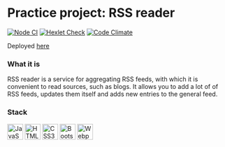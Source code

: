 # Practice project: RSS reader

[![Node CI](https://github.com/afreakanist/frontend-project-lvl3/actions/workflows/main.yml/badge.svg)](https://github.com/afreakanist/frontend-project-lvl3/actions/workflows/main.yml) [![Hexlet Check](https://github.com/afreakanist/frontend-project-lvl3/actions/workflows/hexlet-check.yml/badge.svg)](https://github.com/afreakanist/frontend-project-lvl3/actions/workflows/hexlet-check.yml) [![Code Climate](https://codeclimate.com/github/afreakanist/frontend-project-lvl3.png)](https://codeclimate.com/github/afreakanist/frontend-project-lvl3)

Deployed [here](https://rss-reader-afreakanist.vercel.app/)

### What it is

RSS reader is a service for aggregating RSS feeds, with which it is convenient to read sources, such as blogs. It allows you to add a lot of of RSS feeds, updates them itself and adds new entries to the general feed.

### Stack

<p align="left">
<a href="https://developer.mozilla.org/en-US/docs/Web/JavaScript" target="_blank" rel="noreferrer"><img src="https://raw.githubusercontent.com/danielcranney/readme-generator/main/public/icons/skills/javascript-colored.svg" width="36" height="36" alt="JavaScript" /></a> <a href="https://developer.mozilla.org/en-US/docs/Glossary/HTML5" target="_blank" rel="noreferrer"><img src="https://raw.githubusercontent.com/danielcranney/readme-generator/main/public/icons/skills/html5-colored.svg" width="36" height="36" alt="HTML5" /></a> <a href="https://www.w3.org/TR/CSS/#css" target="_blank" rel="noreferrer"><img src="https://raw.githubusercontent.com/danielcranney/readme-generator/main/public/icons/skills/css3-colored.svg" width="36" height="36" alt="CSS3" /></a> <a href="https://getbootstrap.com/" target="_blank" rel="noreferrer"><img src="https://raw.githubusercontent.com/danielcranney/readme-generator/main/public/icons/skills/bootstrap-colored.svg" width="36" height="36" alt="Bootstrap" /></a> <a href="https://webpack.js.org/" target="_blank" rel="noreferrer"><img src="https://raw.githubusercontent.com/danielcranney/readme-generator/main/public/icons/skills/webpack-colored.svg" width="36" height="36" alt="Webpack" /></a>
</p>